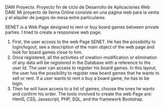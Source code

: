 DAW Proyecto.
Proyecto fin de ciclo de Desarrollo de Aplicaciones Web DAW.
Mi proyecto de Ilerna Online consiste en una página web para la venta y el alquiler de juegos de mesa entre particulares. 


SENET is a Web Page designed to rent or buy board games between private parties. I tried to create a responsive web page.

1.  First, the user access to the web Page SENET. He has the possibility to login/logout, see a description of the main object of the web page and look for board games close to him. 
2.  Once registered, all the activities of creation-modification or elimination of any data will be registered in the Database with a reference to the user Id. The user can access to register his board games. In this layout, the user has the possibility to register new board games that he wants to sell or rent. If a user wants to rent o buy a board game, he has to be login. 
3.  Then he will have access to a list of games, choose the ones he wants and confirm his order. 
The tools involved to create the web Page are: Html5, CSS, Javascript, PHP, SQL, and the framework Bootstrap.

